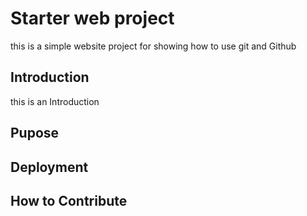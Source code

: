 # Starter web project
this is a simple website project for showing how to use git and Github
## Introduction
this is an Introduction
## Pupose

## Deployment

## How to Contribute
